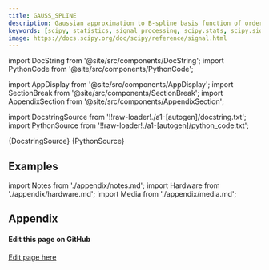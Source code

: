 ```yaml
---
title: GAUSS_SPLINE
description: Gaussian approximation to B-spline basis function of order n.
keywords: [scipy, statistics, signal processing, scipy.stats, scipy.signal, scipy.signal.gauss_spline]
image: https://docs.scipy.org/doc/scipy/reference/signal.html
---
```


[//]: # (Custom component imports)

import DocString from '@site/src/components/DocString';
import PythonCode from '@site/src/components/PythonCode';

import AppDisplay from '@site/src/components/AppDisplay';
import SectionBreak from '@site/src/components/SectionBreak';
import AppendixSection from '@site/src/components/AppendixSection';

[//]: # (Docstring)

import DocstringSource from '!!raw-loader!./a1-[autogen]/docstring.txt';
import PythonSource from '!!raw-loader!./a1-[autogen]/python_code.txt';


<DocString>{DocstringSource}</DocString>
<PythonCode GLink='SCIPY/signal/GAUSS_SPLINE/GAUSS_SPLINE.py'>{PythonSource}</PythonCode>


<SectionBreak />

    

[//]: # (Examples)

## Examples

<AppDisplay 
  GLink='SCIPY/signal/GAUSS_SPLINE'
  nodeLabel='GAUSS_SPLINE'>
</AppDisplay>

<SectionBreak />

    

[//]: # (Appendix)

import Notes from './appendix/notes.md';
import Hardware from './appendix/hardware.md';
import Media from './appendix/media.md';

## Appendix

<AppendixSection index={0} folderPath='nodes/SCIPY/signal/GAUSS_SPLINE/appendix/'><Notes /></AppendixSection>
<AppendixSection index={1} folderPath='nodes/SCIPY/signal/GAUSS_SPLINE/appendix/'><Hardware /></AppendixSection>
<AppendixSection index={2} folderPath='nodes/SCIPY/signal/GAUSS_SPLINE/appendix/'><Media /></AppendixSection>

<SectionBreak />

[//]: # (Edit page on GitHub)

#### Edit this page on GitHub

[Edit page here](https://github.com/flojoy-ai/docs/tree/main/docs/nodes/SCIPY/SIGNAL/GAUSS_SPLINE)



